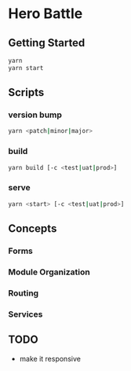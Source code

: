 # Hero Battle

## Getting Started

```bash
yarn
yarn start
```

## Scripts

### version bump

```bash
yarn <patch|minor|major>
```

### build

```bash
yarn build [-c <test|uat|prod>]
```

### serve

```bash
yarn <start> [-c <test|uat|prod>]
```

## Concepts

### Forms

### Module Organization

### Routing

### Services

## TODO

* make it responsive
